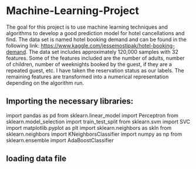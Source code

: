 # Machine-Learning-Project
The goal for this project is to use machine learning techniques and algorithms to develop a good prediction model for hotel cancellations and find. The data set is named hotel booking demand and can be found in the following link: https://www.kaggle.com/jessemostipak/hotel-booking-demand. The data set includes approximately 120,000 samples with 32 features. Some of the features included are the number of adults, number of children, number of weeknights booked by the guest, if they are a repeated guest, etc. I have taken the reservation status as our labels. The remaining features are transformed into a numerical representation depending on the algorithm run.
## Importing the necessary libraries:
import pandas as pd
from sklearn.linear_model import Perceptron
from sklearn.model_selection import train_test_split
from sklearn.svm import SVC
import matplotlib.pyplot as plt
import sklearn.neighbors as skln
from sklearn.neighbors import KNeighborsClassifier
import numpy as np
from sklearn.ensemble import AdaBoostClassifier

## loading data file
